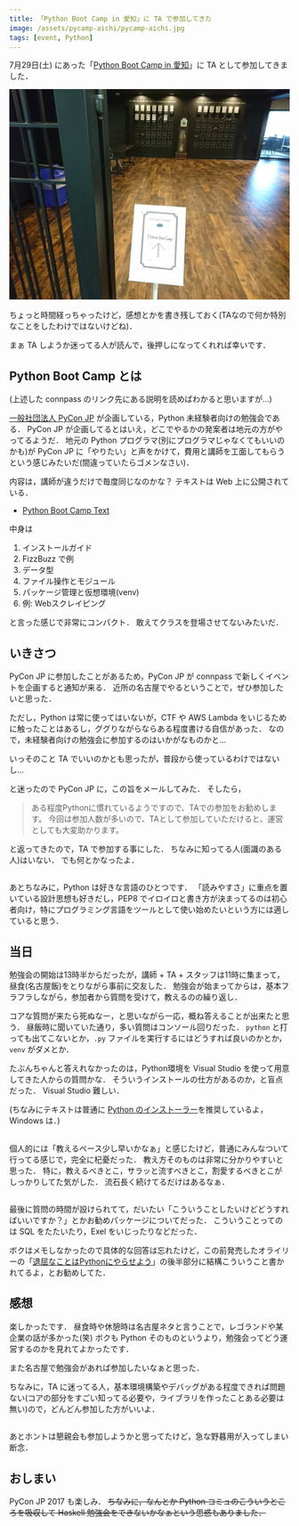 ```yaml
---
title: 「Python Boot Camp in 愛知」に TA で参加してきた
image: /assets/pycamp-aichi/pycamp-aichi.jpg
tags: [event, Python]
---
```


7月29日(土) にあった「[Python Boot Camp in 愛知](https://pyconjp.connpass.com/event/60165/)」に TA として参加してきました．

![](/assets/pycamp-aichi/pycamp-aichi.jpg)

ちょっと時間経っちゃったけど，感想とかを書き残しておく(TAなので何か特別なことをしたわけではないけどね)．

まぁ TA しようか迷ってる人が読んで，後押しになってくれれば幸いです．

## Python Boot Camp とは

(上述した connpass のリンク先にある説明を読めばわかると思いますが...)

[一般社団法人 PyCon JP](https://www.pycon.jp/) が企画している，Python 未経験者向けの勉強会である．
PyCon JP が企画してるとはいえ，どこでやるかの発案者は地元の方がやってるようだ．
地元の Python プログラマ(別にプログラマじゃなくてもいいのかも)が PyCon JP に「やりたい」と声をかけて，費用と講師を工面してもらうという感じみたいだ(間違っていたらゴメンなさい)．

内容は，講師が違うだけで毎度同じなのかな？
テキストは Web 上に公開されている．

- [Python Boot Camp Text](http://bootcamp-text.readthedocs.io/)

中身は

1. インストールガイド
2. FizzBuzz で例
3. データ型
4. ファイル操作とモジュール
5. パッケージ管理と仮想環境(venv)
6. 例: Webスクレイピング

と言った感じで非常にコンパクト．
敢えてクラスを登場させてないみたいだ．

## いきさつ

PyCon JP に参加したことがあるため，PyCon JP が connpass で新しくイベントを企画すると通知が来る．
近所の名古屋でやるということで，ぜひ参加したいと思った．

ただし，Python は常に使ってはいないが，CTF や AWS Lambda をいじるために触ったことはあるし，ググりながらならある程度書ける自信があった．
なので，未経験者向けの勉強会に参加するのはいかがなものかと...

いっそのこと TA でいいのかとも思ったが，普段から使っているわけではないし...

と迷ったので PyCon JP に，この旨をメールしてみた．
そしたら，

> ある程度Pythonに慣れているようですので、TAでの参加をお勧めします。
> 今回は参加人数が多いので、TAとして参加していただけると、運営としても大変助かります。

と返ってきたので，TA で参加する事にした．
ちなみに知ってる人(面識のある人)はいない．
でも何とかなったよ．

##

あとちなみに，Python は好きな言語のひとつです．
「読みやすさ」に重点を置いている設計思想も好きだし，PEP8 でイロイロと書き方が決まってるのは初心者向け，特にプログラミング言語をツールとして使い始めたいという方には適していると思う．

## 当日

勉強会の開始は13時半からだったが，講師 + TA + スタッフは11時に集まって，昼食(名古屋飯)をとりながら事前に交友した．
勉強会が始まってからは，基本フラフラしながら，参加者から質問を受けて，教えるのの繰り返し．

コアな質問が来たら死ぬなー，と思いながら一応，概ね答えることが出来たと思う．
昼飯時に聞いていた通り，多い質問はコンソール回りだった．
`python` と打っても出てこないとか，`.py` ファイルを実行するにはどうすれば良いのかとか，`venv` がダメとか．

たぶんちゃんと答えれなかったのは，Python環境を Visual Studio を使って用意してきた人からの質問かな．
そういうインストールの仕方があるのか，と盲点だった．
Visual Studio 難しい．

(ちなみにテキストは普通に [Python のインストーラー](https://www.python.org/downloads/windows/)を推奨しているよ，Windows は．)

##

個人的には「教えるペース少し早いかなぁ」と感じたけど，普通にみんなついて行ってる感じで，完全に杞憂だった．
教え方そのものは非常に分かりやすいと思った．
特に，教えるべきとこ，サラッと流すべきとこ，割愛するべきとこがしっかりしてた気がした．
流石長く続けてるだけはあるなぁ．

##

最後に質問の時間が設けられてて，だいたい「こういうことしたいけどどうすればいいですか？」とかお勧めパッケージについてだった．
こういうことってのは SQL をたたいたり，Exel をいじったりなどだった．

ボクはメモしなかったので具体的な回答は忘れたけど，この前発売したオライリーの「[退屈なことはPythonにやらせよう](https://www.oreilly.co.jp/books/9784873117782/)」の後半部分に結構こういうこと書かれてるよ，とお勧めしてた．

## 感想

楽しかったです．
昼食時や休憩時は名古屋ネタと言うことで，レゴランドや某企業の話が多かった(笑)
ボクも Python そのものというより，勉強会ってどう運営するのかを見れてよかったです．

また名古屋で勉強会があれば参加したいなぁと思った．

ちなみに，TA に迷ってる人，基本環境構築やデバッグがある程度できれば問題ない(コアの部分をすごい知ってる必要や，ライブラリを作ったことある必要は無い)ので，どんどん参加した方がいいよ．

##

あとホントは懇親会も参加しようかと思ってたけど，急な野暮用が入ってしまい断念．

## おしまい

PyCon JP 2017 も楽しみ．
~~ちなみに，なんとか Python コミュのこういうところを吸収して Haskell 勉強会をできないかなぁという思惑もありました．~~
